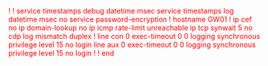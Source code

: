 <span style="color:red">
!
!
service timestamps debug datetime msec
service timestamps log datetime msec
no service password-encryption
!
hostname GW01
!
ip cef
no ip domain-lookup
no ip icmp rate-limit unreachable
ip tcp synwait 5
no cdp log mismatch duplex
!
line con 0
 exec-timeout 0 0
 logging synchronous
 privilege level 15
 no login
line aux 0
 exec-timeout 0 0
 logging synchronous
 privilege level 15
 no login
!
!
end
</span>
